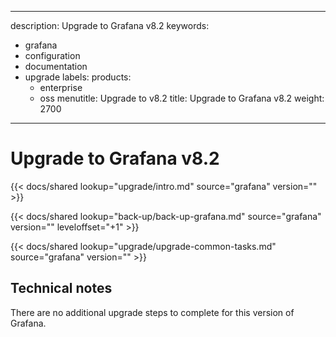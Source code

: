 -----

description: Upgrade to Grafana v8.2
keywords:

- grafana
- configuration
- documentation
- upgrade
  labels:
  products:
  - enterprise
  - oss
    menutitle: Upgrade to v8.2
    title: Upgrade to Grafana v8.2
    weight: 2700

-----

# Upgrade to Grafana v8.2

{{\< docs/shared lookup="upgrade/intro.md" source="grafana" version="<GRAFANA VERSION>" \>}}

{{\< docs/shared lookup="back-up/back-up-grafana.md" source="grafana" version="<GRAFANA VERSION>" leveloffset="+1" \>}}

{{\< docs/shared lookup="upgrade/upgrade-common-tasks.md" source="grafana" version="<GRAFANA VERSION>" \>}}

## Technical notes

There are no additional upgrade steps to complete for this version of Grafana.
